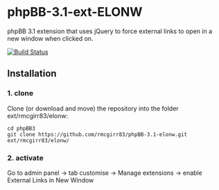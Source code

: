 phpBB-3.1-ext-ELONW
=========================

phpBB 3.1 extension that uses jQuery to force external links to open in a new window when clicked on.



[![Build Status](https://travis-ci.org/rmcgirr83/phpBB-3.1-elonw.svg?branch=master)](https://travis-ci.org/rmcgirr83/phpBB-3.1-elonw)
## Installation

### 1. clone
Clone (or download and move) the repository into the folder ext/rmcgirr83/elonw:

```
cd phpBB3
git clone https://github.com/rmcgirr83/phpBB-3.1-elonw.git ext/rmcgirr83/elonw/
```

### 2. activate
Go to admin panel -> tab customise -> Manage extensions -> enable External Links in New Window

